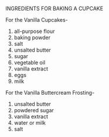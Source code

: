 INGREDIENTS FOR BAKING A CUPCAKE

For the Vanilla Cupcakes-
1. all-purpose flour
2. baking powder
3. salt
4. unsalted butter
5. sugar
6. vegetable oil
7. vanilla extract
8. eggs
9. milk

For the Vanilla Buttercream Frosting-

1. unsalted butter
2. powdered sugar
3. vanilla extract
4. water or milk
5. salt
